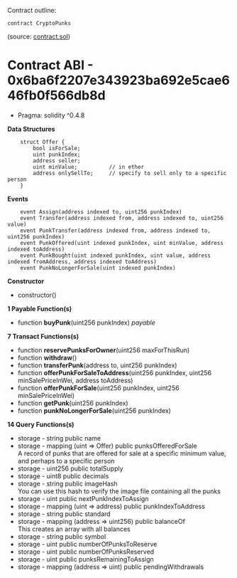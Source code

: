 Contract outline:

```
contract CryptoPunks
```
(source: [contract.sol](contract.sol))


# Contract ABI - 0x6ba6f2207e343923ba692e5cae646fb0f566db8d

- Pragma:  solidity ^0.4.8


**Data Structures**


        struct Offer {
            bool isForSale;
            uint punkIndex;
            address seller;
            uint minValue;          // in ether
            address onlySellTo;     // specify to sell only to a specific person
        }

**Events**

        event Assign(address indexed to, uint256 punkIndex)
        event Transfer(address indexed from, address indexed to, uint256 value)
        event PunkTransfer(address indexed from, address indexed to, uint256 punkIndex)
        event PunkOffered(uint indexed punkIndex, uint minValue, address indexed toAddress)
        event PunkBought(uint indexed punkIndex, uint value, address indexed fromAddress, address indexed toAddress)
        event PunkNoLongerForSale(uint indexed punkIndex)



**Constructor**

- constructor()

**1 Payable Function(s)**

- function **buyPunk**(uint256 punkIndex) _payable_

**7 Transact Functions(s)**

- function **reservePunksForOwner**(uint256 maxForThisRun)
- function **withdraw**()
- function **transferPunk**(address to, uint256 punkIndex)
- function **offerPunkForSaleToAddress**(uint256 punkIndex, uint256 minSalePriceInWei, address toAddress)
- function **offerPunkForSale**(uint256 punkIndex, uint256 minSalePriceInWei)
- function **getPunk**(uint256 punkIndex)
- function **punkNoLongerForSale**(uint256 punkIndex)

**14 Query Functions(s)**

-  storage - string public name
-  storage - mapping (uint => Offer) public punksOfferedForSale <br> A record of punks that are offered for sale at a specific minimum value, and perhaps to a specific person
-  storage -   uint256 public totalSupply
-  storage -    uint8 public decimals
-  storage - string public imageHash <br> You can use this hash to verify the image file containing all the punks
-  storage -    uint public nextPunkIndexToAssign
-  storage -   mapping (uint => address) public punkIndexToAddress
-  storage - string public standard
-  storage -  mapping (address => uint256) public balanceOf <br> This creates an array with all balances
-  storage -    string public symbol
-  storage -   uint public numberOfPunksToReserve
-  storage -   uint public numberOfPunksReserved
-  storage -   uint public punksRemainingToAssign
-  storage - mapping (address => uint) public pendingWithdrawals
